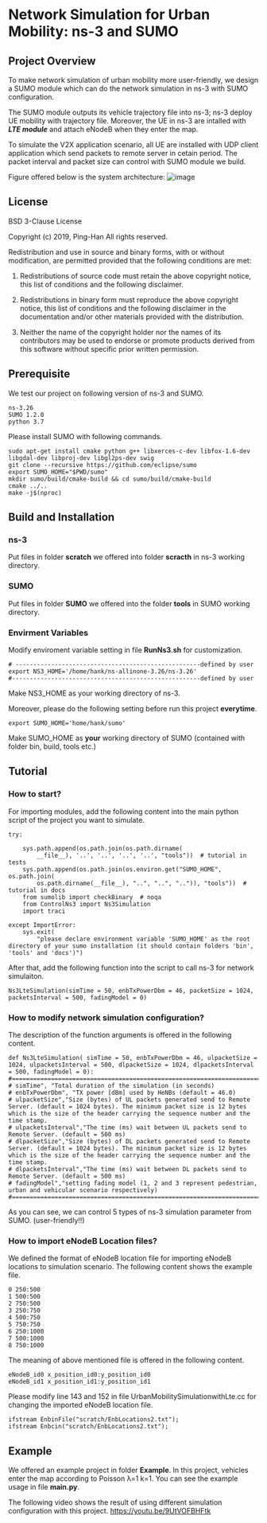 # Network Simulation for Urban Mobility: ns-3 and SUMO

## Project Overview
To make network simulation of urban mobility more user-friendly, we design a SUMO module which can do the network simulation in ns-3 with SUMO configuration.

The SUMO module outputs its vehicle trajectory file into ns-3; ns-3 deploy UE mobility with trajectory file. Moreover, the UE in ns-3 are intalled with ***LTE module*** and attach eNodeB when they enter the map. 

To simulate the V2X application scenario, all UE are installed with UDP client application which send packets to remote server in cetain period. The packet interval and packet size can control with SUMO module we build.

Figure offered below is the system architecture:
![image](https://github.com/a3794110/ns3-SUMO-Interface/blob/master/NS3-SUMO-Interface.jpg)

## License

BSD 3-Clause License

Copyright (c) 2019, Ping-Han
All rights reserved.

Redistribution and use in source and binary forms, with or without
modification, are permitted provided that the following conditions are met:

1. Redistributions of source code must retain the above copyright notice, this
   list of conditions and the following disclaimer.

2. Redistributions in binary form must reproduce the above copyright notice,
   this list of conditions and the following disclaimer in the documentation
   and/or other materials provided with the distribution.

3. Neither the name of the copyright holder nor the names of its
   contributors may be used to endorse or promote products derived from
   this software without specific prior written permission.
## Prerequisite
We test our project on following version of ns-3 and SUMO.

    ns-3.26
    SUMO 1.2.0
    python 3.7

Please install SUMO with following commands.
```
sudo apt-get install cmake python g++ libxerces-c-dev libfox-1.6-dev libgdal-dev libproj-dev libgl2ps-dev swig
git clone --recursive https://github.com/eclipse/sumo
export SUMO_HOME="$PWD/sumo"
mkdir sumo/build/cmake-build && cd sumo/build/cmake-build
cmake ../..
make -j$(nproc)
```
    

## Build and Installation

### ns-3
Put files in folder **scratch** we offered into folder **scracth** in ns-3 working directory.
### SUMO 
Put files in folder **SUMO** we offered into the folder **tools** in SUMO working directory.

### Envirment Variables
Modify enviroment variable setting in file **RunNs3.sh** for customization.

    # ----------------------------------------------------defined by user
    export NS3_HOME='/home/hank/ns-allinone-3.26/ns-3.26'                 
    #-----------------------------------------------------defined by user
Make NS3_HOME as your working directory of ns-3.

Moreover, please do the following setting before run this project **everytime**.

    export SUMO_HOME='home/hank/sumo'                  
Make SUMO_HOME as **your** working directory of SUMO (contained with folder bin, build, tools etc.)

## Tutorial

### How to start?

For importing modules, add the following content into the main python script of the project you want to simulate.

```
try:
    
    sys.path.append(os.path.join(os.path.dirname(
        __file__), '..', '..', '..', '..', "tools"))  # tutorial in tests
    sys.path.append(os.path.join(os.environ.get("SUMO_HOME", os.path.join(
        os.path.dirname(__file__), "..", "..", "..")), "tools"))  # tutorial in docs
    from sumolib import checkBinary  # noqa
    from ControlNs3 import Ns3Simulation
    import traci
    
except ImportError:
    sys.exit(
        "please declare environment variable 'SUMO_HOME' as the root directory of your sumo installation (it should contain folders 'bin', 'tools' and 'docs')")
```


After that, add the following function into the script to call ns-3 for network simulaiton.

    Ns3LteSimulation(simTime = 50, enbTxPowerDbm = 46, packetSize = 1024, packetsInterval = 500, fadingModel = 0) 


### How to modify network simulation configuration?

The description of the function arguments is offered in the following content.
```
def Ns3LteSimulation( simTime = 50, enbTxPowerDbm = 46, ulpacketSize = 1024, ulpacketsInterval = 500, dlpacketSize = 1024, dlpacketsInterval = 500, fadingModel = 0):
#============================================================================================
# simTime", "Total duration of the simulation (in seconds)
# enbTxPowerDbm", "TX power [dBm] used by HeNBs (default = 46.0)
# ulpacketSize","Size (bytes) of UL packets generated send to Remote Server. (default = 1024 bytes). The minimum packet size is 12 bytes which is the size of the header carrying the sequence number and the time stamp.
# ulpacketsInterval","The time (ms) wait between UL packets send to Remote Server. (default = 500 ms)
# dlpacketSize","Size (bytes) of DL packets generated send to Remote Server. (default = 1024 bytes). The minimum packet size is 12 bytes which is the size of the header carrying the sequence number and the time stamp.
# dlpacketsInterval","The time (ms) wait between DL packets send to Remote Server. (default = 500 ms)
# fadingModel","setting fading model (1, 2 and 3 represent pedestrian, urban and vehicular scenario respectively)
#============================================================================================
```
As you can see, we can control 5 types of ns-3 simulation parameter from SUMO. (user-friendly!!)

### How to import eNodeB Location files?

We defined the format of eNodeB location file for importing eNodeB locations to simulation scenario. The following content shows the example file. 
```
0 250:500 
1 500:500 
2 750:500 
3 250:750 
4 500:750 
5 750:750 
6 250:1000 
7 500:1000 
8 750:1000
```
The meaning of above mentioned file is offered in the following content.
```
eNodeB_id0 x_position_id0:y_position_id0
eNodeB_id1 x_position_id1:y_position_id1
```

Please modify line 143 and 152 in file UrbanMobilitySimulationwithLte.cc for changing the imported eNodeB location file.
```
ifstream EnbinFile("scratch/EnbLocations2.txt"); 
ifstream Enbcin("scratch/EnbLocations2.txt"); 
```

## Example

We offered an example project in folder **Example**. In this project, vehicles enter the map according to Poisson λ=1 k=1. You can see the example usage in file **main.py**.

The following video shows the result of using different simulation configuration with this project.
https://youtu.be/9UtVOFBHFtk
